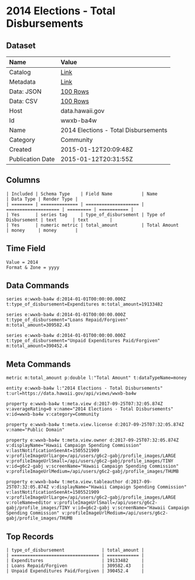 # 2014 Elections - Total Disbursements

## Dataset

| Name | Value |
| :--- | :---- |
| Catalog | [Link](https://catalog.data.gov/dataset/2014-elections-total-disbursements-17c27) |
| Metadata | [Link](https://data.hawaii.gov/api/views/wwxb-ba4w) |
| Data: JSON | [100 Rows](https://data.hawaii.gov/api/views/wwxb-ba4w/rows.json?max_rows=100) |
| Data: CSV | [100 Rows](https://data.hawaii.gov/api/views/wwxb-ba4w/rows.csv?max_rows=100) |
| Host | data.hawaii.gov |
| Id | wwxb-ba4w |
| Name | 2014 Elections - Total Disbursements |
| Category | Community |
| Created | 2015-01-12T20:09:48Z |
| Publication Date | 2015-01-12T20:31:55Z |

## Columns

```ls
| Included | Schema Type    | Field Name           | Name                 | Data Type | Render Type |
| ======== | ============== | ==================== | ==================== | ========= | =========== |
| Yes      | series tag     | type_of_disbursement | Type of Disbursement | text      | text        |
| Yes      | numeric metric | total_amount         | Total Amount         | money     | money       |
```

## Time Field

```ls
Value = 2014
Format & Zone = yyyy
```

## Data Commands

```ls
series e:wwxb-ba4w d:2014-01-01T00:00:00.000Z t:type_of_disbursement=Expenditures m:total_amount=19133482

series e:wwxb-ba4w d:2014-01-01T00:00:00.000Z t:type_of_disbursement="Loans Repaid/Forgiven" m:total_amount=309582.43

series e:wwxb-ba4w d:2014-01-01T00:00:00.000Z t:type_of_disbursement="Unpaid Expenditures Paid/Forgiven" m:total_amount=390452.4
```

## Meta Commands

```ls
metric m:total_amount p:double l:"Total Amount" t:dataTypeName=money

entity e:wwxb-ba4w l:"2014 Elections - Total Disbursements" t:url=https://data.hawaii.gov/api/views/wwxb-ba4w

property e:wwxb-ba4w t:meta.view d:2017-09-25T07:32:05.874Z v:averageRating=0 v:name="2014 Elections - Total Disbursements" v:id=wwxb-ba4w v:category=Community

property e:wwxb-ba4w t:meta.view.license d:2017-09-25T07:32:05.874Z v:name="Public Domain"

property e:wwxb-ba4w t:meta.view.owner d:2017-09-25T07:32:05.874Z v:displayName="Hawaii Campaign Spending Commission" v:lastNotificationSeenAt=1505521909 v:profileImageUrlLarge=/api/users/g6c2-gabj/profile_images/LARGE v:profileImageUrlSmall=/api/users/g6c2-gabj/profile_images/TINY v:id=g6c2-gabj v:screenName="Hawaii Campaign Spending Commission" v:profileImageUrlMedium=/api/users/g6c2-gabj/profile_images/THUMB

property e:wwxb-ba4w t:meta.view.tableauthor d:2017-09-25T07:32:05.874Z v:displayName="Hawaii Campaign Spending Commission" v:lastNotificationSeenAt=1505521909 v:profileImageUrlLarge=/api/users/g6c2-gabj/profile_images/LARGE v:roleName=editor v:profileImageUrlSmall=/api/users/g6c2-gabj/profile_images/TINY v:id=g6c2-gabj v:screenName="Hawaii Campaign Spending Commission" v:profileImageUrlMedium=/api/users/g6c2-gabj/profile_images/THUMB
```

## Top Records

```ls
| type_of_disbursement              | total_amount | 
| ================================= | ============ | 
| Expenditures                      | 19133482     | 
| Loans Repaid/Forgiven             | 309582.43    | 
| Unpaid Expenditures Paid/Forgiven | 390452.4     | 
```